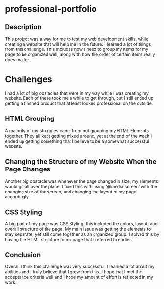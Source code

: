 # professional-portfolio

## Description

This project was a way for me to test my web development skills, while creating a website that will help me in the future. I learned a lot of things from this
challenge. This includes how I need to group my items for my page to be organized well, along with how the order of certain items really does matter.

# Challenges

I had a lot of big obstacles that were in my way while I was creating my website. Each of these took me a while to get through, but I still ended up getting
a finshed product that at least looked professional on the outside. 

## HTML Grouping

A majority of my struggles came from not grouping my HTML Elements together. They all kept getting mixed around, yet at the end of the week I ended up getting
something that I believe to be a somewhat successful website.

## Changing the Structure of my Website When the Page Changes

Another big obstacle was whenever the page changed in size, my elements would go all over the place. I fixed this with using '@media screen' with the changing
size of the screen, and changing the layout of my page accordingly.

## CSS Styling

A big part of my page was CSS Styling, this included the colors, layout, and overall structure of the page. My main issue was getting the elements to stay separate,
yet still come together as an organized group. I solved this by having the HTML structure to my page that I referred to earlier.

##  Conclusion

Overall I think this challenge was very successful, I learned a lot about my abilities and I truly believe that I grew from this. I hope that I met the acceptance
criteria well and I hope my amount of effort is reflected in my work.
